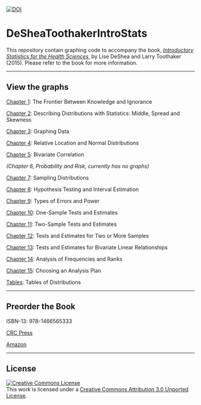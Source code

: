 [![DOI](https://zenodo.org/badge/4971/OuhscBbmc/DeSheaToothakerIntroStats.png)](http://dx.doi.org/10.5281/zenodo.12777)

DeSheaToothakerIntroStats
=========================

This repository contain graphing code to accompany the book, *[Introductory Statistics for the Health Sciences](http://www.crcpress.com/product/isbn/9781466565333)*, by Lise DeShea and Larry Toothaker (2015).  Please refer to the book for more information.

---

## View the graphs

[Chapter 1](https://github.com/OuhscBbmc/DeSheaToothakerIntroStats/blob/master/Chapter01/Chapter01.md): The Frontier Between Knowledge and Ignorance

[Chapter 2](https://github.com/OuhscBbmc/DeSheaToothakerIntroStats/blob/master/Chapter02/Chapter02.md): Describing Distributions with Statistics: Middle, Spread and Skewness

[Chapter 3](https://github.com/OuhscBbmc/DeSheaToothakerIntroStats/blob/master/Chapter03/Chapter03.md): Graphing Data

[Chapter 4](https://github.com/OuhscBbmc/DeSheaToothakerIntroStats/blob/master/Chapter04/Chapter04.md): Relative Location and Normal Distributions

[Chapter 5](https://github.com/OuhscBbmc/DeSheaToothakerIntroStats/blob/master/Chapter05/Chapter05.md): Bivariate Correlation

*(Chapter 6, Probability and Risk, currently has no graphs)*

[Chapter 7](https://github.com/OuhscBbmc/DeSheaToothakerIntroStats/blob/master/Chapter07/Chapter07.md): Sampling Distributions

[Chapter 8](https://github.com/OuhscBbmc/DeSheaToothakerIntroStats/blob/master/Chapter08/Chapter08.md): Hypothesis Testing and Interval Estimation

[Chapter 9](https://github.com/OuhscBbmc/DeSheaToothakerIntroStats/blob/master/Chapter09/Chapter09.md): Types of Errors and Power

[Chapter 10](https://github.com/OuhscBbmc/DeSheaToothakerIntroStats/blob/master/Chapter10/Chapter10.md): One-Sample Tests and Estimates

[Chapter 11](https://github.com/OuhscBbmc/DeSheaToothakerIntroStats/blob/master/Chapter11/Chapter11.md): Two-Sample Tests and Estimates

[Chapter 12](https://github.com/OuhscBbmc/DeSheaToothakerIntroStats/blob/master/Chapter12/Chapter12.md): Tests and Estimates for Two or More Samples

[Chapter 13](https://github.com/OuhscBbmc/DeSheaToothakerIntroStats/blob/master/Chapter13/Chapter13.md): Tests and Estimates for Bivariate Linear Relationships

[Chapter 14](https://github.com/OuhscBbmc/DeSheaToothakerIntroStats/blob/master/Chapter14/Chapter14.md): Analysis of Frequencies and Ranks

[Chapter 15](https://github.com/OuhscBbmc/DeSheaToothakerIntroStats/blob/master/Chapter15/Chapter15.md): Choosing an Analysis Plan

[Tables](https://github.com/OuhscBbmc/DeSheaToothakerIntroStats/blob/master/Tables/Tables.md): Tables of Distributions

---
## Preorder the Book

ISBN-13: 978-1466565333

[CRC Press](http://www.crcpress.com/product/isbn/9781466565333)

[Amazon](http://www.amazon.com/Introductory-Statistics-Health-Sciences-DeShea/dp/1466565330)

---

## License

<a rel="license" href="http://creativecommons.org/licenses/by/3.0/"><img alt="Creative Commons License" style="border-width:0" src="http://i.creativecommons.org/l/by/3.0/88x31.png" /></a><br />This work is licensed under a <a rel="license" href="http://creativecommons.org/licenses/by/3.0/">Creative Commons Attribution 3.0 Unported License</a>.
